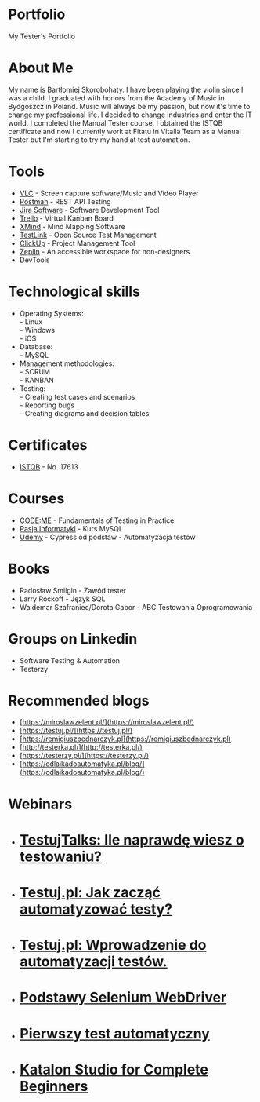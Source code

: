 # Portfolio
My Tester's Portfolio
# About Me
My name is Bartłomiej Skorobohaty. I have been playing the violin since I was a child. I graduated with honors from the Academy of Music in Bydgoszcz in Poland. Music will always be my passion, but now it's time to change my professional life. I decided to change industries and enter the IT world. I completed the Manual Tester course. I obtained the ISTQB certificate and now I currently work at Fitatu in Vitalia Team as a Manual Tester but I'm starting to try my hand at test automation.
# Tools
* [VLC](https://www.videolan.org/) - Screen capture software/Music and Video Player <br>
* [Postman](https://www.postman.com/) - REST API Testing <br>
* [Jira Software](https://www.atlassian.com/software/jira) - Software Development Tool <br>
* [Trello](https://trello.com/pl) - Virtual Kanban Board <br>
* [XMind](https://www.xmind.net/) - Mind Mapping Software <br>
* [TestLink](https://testlink.org/) - Open Source Test Management <br>
* [ClickUp](https://clickup.com/) - Project Management Tool <br>
* [Zeplin](https://zeplin.io/) - An accessible workspace for non-designers <br>
* DevTools <br>
# Technological skills
* Operating Systems: <br>
         - Linux <br>
         - Windows <br>
         - iOS <br>
* Database: <br>
         - MySQL <br>
* Management methodologies: <br>
         - SCRUM <br>
         - KANBAN <br>
* Testing: <br>
         - Creating test cases and scenarios <br>
         - Reporting bugs <br>
         - Creating diagrams and decision tables <br>
# Certificates <br>
* [ISTQB](https://www.gasq.org/en/certification/check-a-certificate.html) - No. 17613 <br>
# Courses <br>
* [CODE:ME](https://codeme.pl/) - Fundamentals of Testing in Practice <br>
* [Pasja Informatyki](https://www.youtube.com/c/Pasjainformatykitutoriale) - Kurs MySQL <br>
* [Udemy](https://www.udemy.com/course/cypress-od-podstaw/) - Cypress od podstaw - Automatyzacja testów <br>
# Books <br>
* Radosław Smilgin - Zawód tester <br>
* Larry Rockoff - Język SQL <br>
* Waldemar Szafraniec/Dorota Gabor - ABC Testowania Oprogramowania <br>
# Groups on Linkedin <br>
* Software Testing & Automation <br>
* Testerzy <br>
# Recommended blogs <br>
* [https://miroslawzelent.pl/](https://miroslawzelent.pl/) <br>
* [https://testuj.pl/](https://testuj.pl/) <br>
* [https://remigiuszbednarczyk.pl](https://remigiuszbednarczyk.pl) <br>
* [http://testerka.pl/](http://testerka.pl/) <br>
* [https://testerzy.pl/](https://testerzy.pl/) <br>
* [https://odlaikadoautomatyka.pl/blog/](https://odlaikadoautomatyka.pl/blog/) <br>
# Webinars
* # [TestujTalks: Ile naprawdę wiesz o testowaniu?](https://www.youtube.com/watch?v=7jitGIrL2EU) <br>
* # [Testuj.pl: Jak zacząć automatyzować testy?](https://www.youtube.com/watch?v=XQ4ApfDyAn8) <br>
* # [Testuj.pl: Wprowadzenie do automatyzacji testów.](https://www.youtube.com/watch?v=AIzWk9HG7sg) <br>
* # [Podstawy Selenium WebDriver](https://www.youtube.com/watch?v=SDxX4S84pmY) <br>
* # [Pierwszy test automatyczny](https://www.youtube.com/watch?v=qgVHlhK4xVw) <br>
* # [Katalon Studio for Complete Beginners](https://www.youtube.com/watch?v=lcUgrciUCPg) <br>
